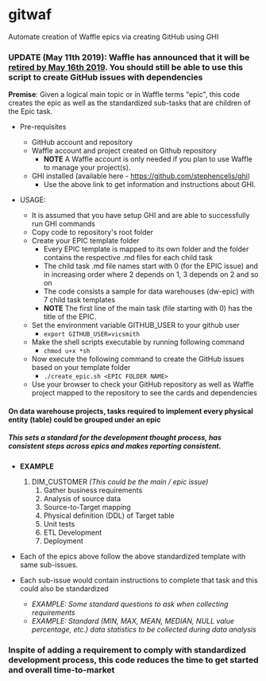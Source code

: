 # gitwaf
Automate creation of Waffle epics via creating GitHub using GHI

### UPDATE (May 11th 2019): Waffle has announced that it will be [retired by May 16th 2019](https://waffle.io/). You should still be able to use this script to create GitHub issues with dependencies

**Premise**: Given a logical main topic or in Waffle terms "epic", this code creates the epic as well as the standardized sub-tasks that are children of the Epic task. 

* Pre-requisites
  * GitHub account and repository
  * Waffle account and project created on Github repository
    * **NOTE** A Waffle account is only needed if you plan to use Waffle to manage your project(s).
  * GHI installed (available here - https://github.com/stephencelis/ghi)
    * Use the above link to get information and instructions about GHI. 

* USAGE: 
  * It is assumed that you have setup GHI and are able to successfully run GHI commands 
  * Copy code to repository's root folder
  * Create your EPIC template folder
    * Every EPIC template is mapped to its own folder and the folder contains the respective .md files for each child task
    * The child task .md file names start with 0 (for the EPIC issue) and in increasing order where 2 depends on 1, 3 depends on 2 and so on
    * The code consists a sample for data warehouses (dw-epic) with 7 child task templates
    * **NOTE** The first line of the main task (file starting with 0) has the title of the EPIC.
   * Set the environment variable GITHUB_USER to your github user
     * `export GITHUB_USER=vicsmith`
   * Make the shell scripts executable by running following command
     * `chmod u+x *sh`
   * Now execute the following command to create the GitHub issues based on your template folder
     * `./create_epic.sh <EPIC FOLDER NAME>`
   * Use your browser to check your GitHub repository as well as Waffle project mapped to the repository to see the cards and dependencies   

#### On data warehouse projects, tasks required to implement every physical entity (table) could be grouped under an epic
##### This sets a standard for the development thought process, has consistent steps across epics and makes reporting consistent. 
  
  * **EXAMPLE**
    1. DIM_CUSTOMER _(This could be the main / epic issue)_
       1. Gather business requirements
       2. Analysis of source data
       3. Source-to-Target mapping
       4. Physical definition (DDL) of Target table
       5. Unit tests 
       6. ETL Development
       7. Deployment
       
  * Each of the epics above follow the above standardized template with same sub-issues. 
  * Each sub-issue would contain instructions to complete that task and this could also be standardized
    * _EXAMPLE: Some standard questions to ask when collecting requirements_
    * _EXAMPLE: Standard (MIN, MAX, MEAN, MEDIAN, NULL value percentage, etc.) data statistics to be collected during data analysis_
 

### Inspite of adding a requirement to comply with standardized development process, this code reduces the time to get started and overall time-to-market


